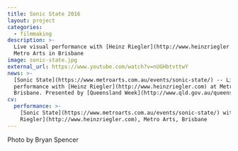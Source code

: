 ```yaml
---
title: Sonic State 2016
layout: project
categories:
  - filmmaking
description: >-
  Live visual performance with [Heinz Riegler](http://www.heinzriegler.com) at
  Metro Arts in Brisbane
image: sonic-state.jpg
external_url: https://www.youtube.com/watch?v=nUGHbtvttwY
news: >-
  [Sonic State](https://www.metroarts.com.au/events/sonic-state/) -- Live visual
  performance with [Heinz Riegler](http://www.heinzriegler.com) at Metro Arts in
  Brisbane. Presented by [Queensland Week](http://www.qld.gov.au/queenslandweek).
cv:
  performance: >-
    [Sonic State](https://www.metroarts.com.au/events/sonic-state/) with [Heinz
    Riegler](http://www.heinzriegler.com), Metro Arts, Brisbane
---
```


Photo by Bryan Spencer
